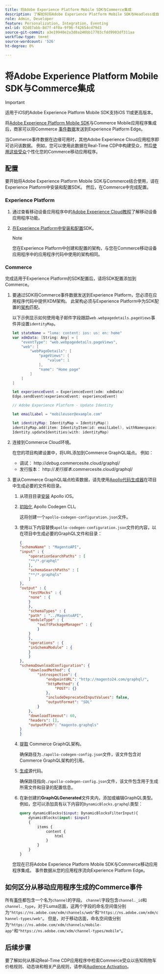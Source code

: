 ```yaml
---
title: 将Adobe Experience Platform Mobile SDK与Commerce集成
description: 了解如何将Adobe Experience Platform Mobile SDK与Headless或自定义Commerce店面结合使用。
role: Admin, Developer
feature: Personalization, Integration, Eventing
exl-id: 02d07abb-8d7f-4f0a-9f96-f42654cd79d3
source-git-commit: a3e19940e2a3d8a240bb17703cfdd9903df311aa
workflow-type: tm+mt
source-wordcount: '526'
ht-degree: 0%

---
```


# 将Adobe Experience Platform Mobile SDK与Commerce集成

>[!IMPORTANT]
>
>适用于iOS的Adobe Experience Platform Mobile SDK支持iOS 11或更高版本。

将[Adobe Experience Platform Mobile SDK](https://developer.adobe.com/client-sdks/home/)与Commerce Mobile应用程序集成后，商家可以将Commerce [事件数据](events.md)发送到Experience Platform Edge。

当Commerce事件数据在边缘可用时，其他Adobe Experience Cloud应用程序即可访问该数据。 例如，您可以使用此数据在Real-Time CDP中构建受众，然后[使用这些受众](https://experienceleague.adobe.com/docs/commerce-admin/customers/audience-activation.html?lang=zh-Hans)个性化您的Commerce移动应用程序。

## 配置

要开始将Adobe Experience Platform Mobile SDK与Commerce结合使用，请在Experience Platform中安装和配置SDK。 然后，在Commerce中完成配置。

### Experience Platform

1. 通过查看移动设备应用程序中的[Adobe Experience Cloud教程](https://experienceleague.adobe.com/docs/platform-learn/implement-mobile-sdk/overview.html?lang=zh-Hans)了解移动设备应用程序功能。

1. [在Experience Platform中安装和配置](https://developer.adobe.com/client-sdks/documentation/getting-started/)SDK。

   >[!NOTE]
   >
   >您在Experience Platform中创建和配置的架构，与您在Commerce移动设备应用程序中的应用程序代码中使用的架构相同。

### Commerce

完成适用于Experience Platform的SDK配置后，请将SDK配置添加到Commerce。

1. 要通过SDK将Commerce事件数据发送到Experience Platform，您必须在应用程序代码中提供XDM架构。 此架构必须与Experience Platform中为SDK配置的[架构](https://developer.adobe.com/client-sdks/home/getting-started/set-up-schemas-and-datasets/)匹配。

   以下示例显示如何使用电子邮件字段跟踪`web.webpagedetails.pageViews`事件并设置`identityMap`。

   ```swift
   let stateName = "luma: content: ios: us: en: home"
   var xdmData: [String: Any] = [
       "eventType": "web.webpagedetails.pageViews",
       "web": [
           "webPageDetails": [
               "pageViews": [
                   "value": 1
               ],
               "name": "Home page"
           ]
       ]
   ]
   
   let experienceEvent = ExperienceEvent(xdm: xdmData)
   Edge.sendEvent(experienceEvent: experienceEvent)
   
   // Adobe Experience Platform - Update Identity
   
   let emailLabel = "mobileuser@example.com"
   
   let identityMap: IdentityMap = IdentityMap()
   identityMap.add(item: IdentityItem(id: emailLabel), withNamespace: "Email")
   Identity.updateIdentities(with: identityMap)
   ```

1. 连接到Commerce Cloud环境。

   在您的项目构建设置中，将URL添加到Commerce GraphQL端点。 例如：

   - 调试： http://_debug_.commercesite.cloud/graphql/
   - 发行版本： http://_发行版本_.commercesite.cloud/graphql/

1. 要从Commerce GraphQL端点检索数据，请先使用[Apollo代码生成器](https://www.apollographql.com/docs/ios/)在项目中生成必要的文件和目录。

   1. 从项目目录[安装](https://www.apollographql.com/docs/ios/get-started#1-install-the-apollo-frameworks) Apollo iOS。

   1. [初始化](https://www.apollographql.com/docs/ios/code-generation/codegen-cli/#initialize) Apollo Codegen CLI。

      这将创建一个`apollo-codegen-configuration.json`文件。

   1. 使用以下内容替换`apollo-codegen-configuration.json`文件的内容，以在项目中生成必要的GraphQL文件和目录：

      ```json
      {
      "schemaName" : "MagentoAPI",
      "input" : {
          "operationSearchPaths" : [
          "**/*.graphql"
          ],
          "schemaSearchPaths" : [
          "**/*.graphqls"
          ]
      },
      "output" : {
          "testMocks" : {
          "none" : {
          }
          },
          "schemaTypes" : {
          "path" : "../MagentoAPI",
          "moduleType" : {
              "swiftPackageManager" : {
              }
          }
          },
          "operations" : {
          "inSchemaModule" : {
          }
          }
      },
      "schemaDownloadConfiguration": {
          "downloadMethod": {
              "introspection": {
                  "endpointURL": "http://magento24.com/graphql/",
                  "httpMethod": {
                      "POST": {}
                  },
                  "includeDeprecatedInputValues": false,
                  "outputFormat": "SDL"
              }
          },
          "downloadTimeout": 60,
          "headers": [],
          "outputPath": "magento.graphqls"
      }
      }
      ```

   1. [提取](https://www.apollographql.com/docs/ios/code-generation/codegen-cli/#fetch-schema) Commerce GraphQL架构。

      确保路径为`./apollo-codegen-config.json`文件，该文件包含对Commerce GraphQL架构的引用。

   1. [生成](https://www.apollographql.com/docs/ios/code-generation/codegen-cli/#generate)源代码。

      确保路径指向`./apollo-codegen-config.json`文件，该文件包含用于生成所需文件和目录的配置信息。

   1. 在新创建的&#x200B;**GraphQLGenerated**&#x200B;文件夹内，添加或编辑GraphQL类型。 例如，您可以添加具有以下内容的`DynamicBlocks.graphql`类型：

      ```graphql
      query dynamicBlocks($input: DynamicBlocksFilterInput){
          dynamicBlocks(input: $input)
          {
              items {
                  content {
                      html
                  }
              }
          }
      }
      ```

   您现在已将Adobe Experience Platform Mobile SDK与Commerce移动应用程序集成。 事件数据从您的应用程序流向Experience Platform Edge。

## 如何区分从移动应用程序生成的Commerce事件

所有[事件](events.md)都包含一个名为`channel`的字段。 `channel`字段包含`channel._id`和`channel._type`，对于Luma店面，这两个字段的命名空间值分别为`"https://ns.adobe.com/xdm/channels/web"`和`"https://ns.adobe.com/xdm/channel-types/web"`。 但是，对于移动店面，命名空间值分别为`"https://ns.adobe.com/xdm/channels/mobile-app"`和`"https://ns.adobe.com/xdm/channel-types/mobile"`。

## 后续步骤

要了解如何从移动Real-Time CDP应用程序中检索Commerce受众以告知购物车价格规则、动态块和相关产品规则，请参阅[Audience Activation](https://experienceleague.adobe.com/docs/commerce-admin/customers/audience-activation.html?lang=zh-Hans#retrieve-audiences-using-the-adobe-experience-platform-mobile-sdk)。
